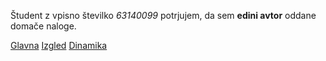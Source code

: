 Študent z vpisno številko _63140099_ potrjujem, da sem __edini avtor__ oddane domače naloge.

[Glavna](https://rawgit.com/kotk100/stroboskop/master/stroboskop.html)
[Izgled](https://rawgit.com/kotk100/stroboskop/izgled/stroboskop.html)
[Dinamika](https://rawgit.com/kotk100/stroboskop/dinamika/stroboskop.html)